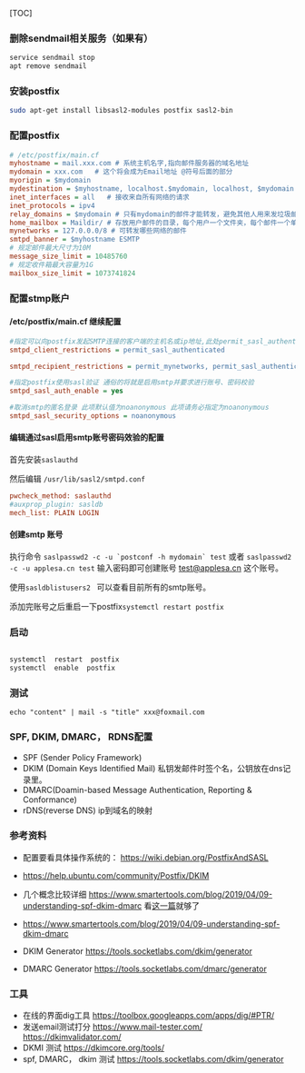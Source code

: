 
[TOC]

### 删除sendmail相关服务（如果有）

```bash
service sendmail stop
apt remove sendmail
```


### 安装postfix
```bash
sudo apt-get install libsasl2-modules postfix sasl2-bin

```


### 配置postfix

```ini
# /etc/postfix/main.cf
myhostname = mail.xxx.com # 系统主机名字,指向邮件服务器的域名地址
mydomain = xxx.com   # 这个将会成为Email地址 @符号后面的部分
myorigin = $mydomain  
mydestination = $myhostname, localhost.$mydomain, localhost, $mydomain  # 可接收邮件的主机和域名
inet_interfaces = all   # 接收来自所有网络的请求
inet_protocols = ipv4
relay_domains = $mydomain # 只有mydomain的邮件才能转发，避免其他人用来发垃圾邮件
home_mailbox = Maildir/ # 存放用户邮件的目录，每个用户一个文件夹，每个邮件一个单独文件。还有一种Mailbox方式，同一个用户全部邮件内容为单个文件， 默认保存在/var/spool/mail/这个目录下面
mynetworks = 127.0.0.0/8 # 可转发哪些网络的邮件
smtpd_banner = $myhostname ESMTP 
# 规定邮件最大尺寸为10M 
message_size_limit = 10485760 
# 规定收件箱最大容量为1G 
mailbox_size_limit = 1073741824 

```

### 配置stmp账户

#### /etc/postfix/main.cf 继续配置

```ini
#指定可以向postfix发起SMTP连接的客户端的主机名或ip地址,此处permit_sasl_authenticated意思是允许通过了sasl认证的所有用户
smtpd_client_restrictions = permit_sasl_authenticated

smtpd_recipient_restrictions = permit_mynetworks, permit_sasl_authenticated, 

#指定postfix使用sasl验证 通俗的将就是启用smtp并要求进行账号、密码校验
smtpd_sasl_auth_enable = yes

#取消smtp的匿名登录 此项默认值为noanonymous 此项请务必指定为noanonymous
smtpd_sasl_security_options = noanonymous

```

#### 编辑通过sasl启用smtp账号密码效验的配置

首先安装`saslauthd`

然后编辑 `/usr/lib/sasl2/smtpd.conf`

```ini
pwcheck_method: saslauthd
#auxprop_plugin: sasldb
mech_list: PLAIN LOGIN

```

#### 创建smtp 账号

执行命令 ``saslpasswd2 -c -u `postconf -h mydomain` test`` 或者 `saslpasswd2 -c -u applesa.cn test`
输入密码即可创建账号 test@applesa.cn 这个账号。

使用`sasldblistusers2 ` 可以查看目前所有的smtp账号。

添加完账号之后重启一下postfix`systemctl restart postfix`


### 启动
```bash

systemctl  restart  postfix
systemctl  enable  postfix
```

### 测试
`echo "content" | mail -s "title" xxx@foxmail.com`

### SPF, DKIM, DMARC， RDNS配置
- SPF (Sender Policy Framework)
- DKIM (Domain Keys Identified Mail) 私钥发邮件时签个名，公钥放在dns记录里。
- DMARC(Doamin-based Message Authentication, Reporting & Conformance)
- rDNS(reverse DNS) ip到域名的映射

### 参考资料
- 配置要看具体操作系统的： https://wiki.debian.org/PostfixAndSASL
- https://help.ubuntu.com/community/Postfix/DKIM
- 几个概念比较详细 https://www.smartertools.com/blog/2019/04/09-understanding-spf-dkim-dmarc
看[这一篇](https://wiki.zimbra.com/wiki/Best_Practices_on_Email_Protection:_SPF,_DKIM_and_DMARC)就够了 

- https://www.smartertools.com/blog/2019/04/09-understanding-spf-dkim-dmarc
- DKIM Generator https://tools.socketlabs.com/dkim/generator
- DMARC Generator https://tools.socketlabs.com/dmarc/generator


### 工具
- 在线的界面dig工具 https://toolbox.googleapps.com/apps/dig/#PTR/
- 发送email测试打分 https://www.mail-tester.com/   https://dkimvalidator.com/
- DKMI 测试 https://dkimcore.org/tools/
- spf, DMARC， dkim 测试 https://tools.socketlabs.com/dkim/generator
